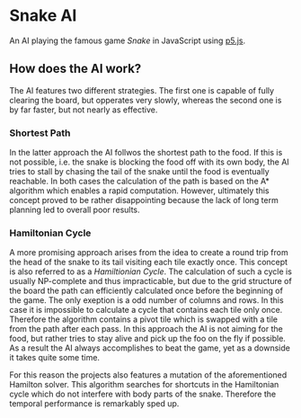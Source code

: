 # Snake AI
An AI playing the famous game _Snake_ in JavaScript using [p5.js](https://p5js.org/).

## How does the AI work?
The AI features two different strategies. The first one is capable of fully clearing the board, but opperates very slowly, whereas the second one is by far faster, but not nearly as effective.

### Shortest Path
In the latter approach the AI follwos the shortest path to the food. If this is not possible, i.e. the snake is blocking the food off with its own body, the AI tries to stall by chasing the tail of the snake until the food is eventually reachable. In both cases the calculation of the path is based on the A* algorithm which enables a rapid computation. However, ultimately this concept proved to be rather disappointing because the lack of long term planning led to overall poor results.

### Hamiltonian Cycle 
A more promising approach arises from the idea to create a round trip from the head of the snake to its tail visiting each tile exactly once. This concept is also referred to as a _Hamiltionian Cycle_. The calculation of such a cycle is usually NP-complete and thus impracticable, but due to the grid structure of the board the path can efficiently calculated once before the beginning of the game. The only exeption is a odd number of columns and rows. In this case it is impossible to calculate a cycle that contains each tile only once. Therefore the algorithm contains a pivot tile which is swapped with a tile from the path after each pass. In this approach the AI is not aiming for the food, but rather tries to stay alive and pick up the foo on the fly if possible. As a result the AI always accomplishes to beat the game, yet as a downside it takes quite some time.

For this reason the projects also features a mutation of the aforementioned Hamilton solver. This algorithm searches for shortcuts in the Hamiltonian cycle which do not interfere with body parts of the snake. Therefore the temporal performance is remarkably sped up.
